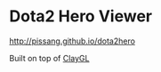 # Dota2 Hero Viewer

http://pissang.github.io/dota2hero

Built on top of [ClayGL](https://github.com/pissang/claygl)
